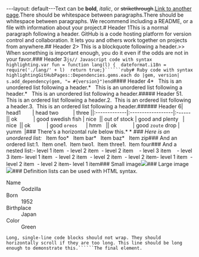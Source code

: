 ---layout: default---Text can be **bold**, _italic_, or ~~strikethrough~~.[Link to another page](another-page).There should be whitespace between paragraphs.There should be whitespace between paragraphs. We recommend including a README, or a file with information about your project.# [](#header-1)Header 1This is a normal paragraph following a header. GitHub is a code hosting platform for version control and collaboration. It lets you and others work together on projects from anywhere.## [](#header-2)Header 2> This is a blockquote following a header.>> When something is important enough, you do it even if the odds are not in your favor.### [](#header-3)Header 3```js// Javascript code with syntax highlighting.var fun = function lang(l) {  dateformat.i18n = require('./lang/' + l)  return true;}``````ruby# Ruby code with syntax highlightingGitHubPages::Dependencies.gems.each do |gem, version|  s.add_dependency(gem, "= #{version}")end```#### [](#header-4)Header 4*   This is an unordered list following a header.*   This is an unordered list following a header.*   This is an unordered list following a header.##### [](#header-5)Header 51.  This is an ordered list following a header.2.  This is an ordered list following a header.3.  This is an ordered list following a header.###### [](#header-6)Header 6| head1        | head two          | three ||:-------------|:------------------|:------|| ok           | good swedish fish | nice  || out of stock | good and plenty   | nice  || ok           | good `oreos`      | hmm   || ok           | good `zoute` drop | yumm  |### There's a horizontal rule below this.* * *### Here is an unordered list:*   Item foo*   Item bar*   Item baz*   Item zip### And an ordered list:1.  Item one1.  Item two1.  Item three1.  Item four### And a nested list:- level 1 item  - level 2 item  - level 2 item    - level 3 item    - level 3 item- level 1 item  - level 2 item  - level 2 item  - level 2 item- level 1 item  - level 2 item  - level 2 item- level 1 item### Small image![](https://assets-cdn.github.com/images/icons/emoji/octocat.png)### Large image![](https://guides.github.com/activities/hello-world/branching.png)### Definition lists can be used with HTML syntax.<dl><dt>Name</dt><dd>Godzilla</dd><dt>Born</dt><dd>1952</dd><dt>Birthplace</dt><dd>Japan</dd><dt>Color</dt><dd>Green</dd></dl>```Long, single-line code blocks should not wrap. They should horizontally scroll if they are too long. This line should be long enough to demonstrate this.``````The final element.```
